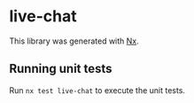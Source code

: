 # live-chat

This library was generated with [Nx](https://nx.dev).

## Running unit tests

Run `nx test live-chat` to execute the unit tests.

